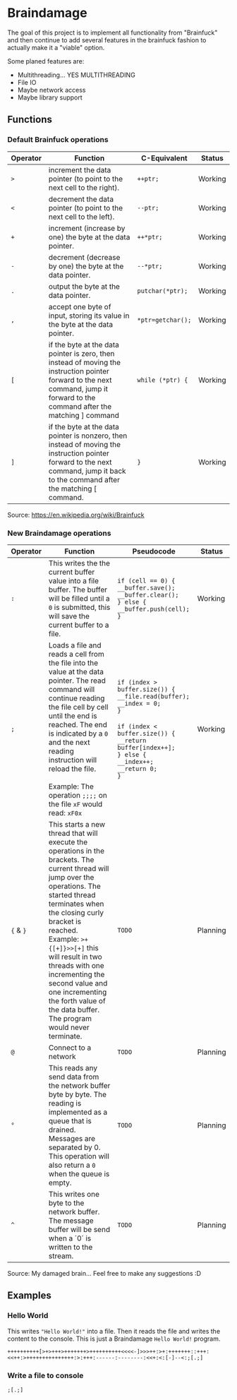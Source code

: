 # Braindamage
 The goal of this project is to implement all functionality from "Brainfuck" and then continue to add several features in the brainfuck fashion to actually make it a "viable" option.

Some planed features are:
  * Multithreading... YES MULTITHREADING
  * File IO
  * Maybe network access
  * Maybe library support

## Functions
### Default Brainfuck operations
| Operator | Function | C-Equivalent | Status |
|---|---|---|---|
| `>` | increment the data pointer (to point to the next cell to the right). | `++ptr;` | Working |
| `<` | decrement the data pointer (to point to the next cell to the left).  | `--ptr;` | Working |
| `+` | increment (increase by one) the byte at the data pointer. | `++*ptr;` | Working |
| `-` | decrement (decrease by one) the byte at the data pointer. | `--*ptr;` | Working |
| `.` | output the byte at the data pointer.  | `putchar(*ptr);` | Working |
| `,` | accept one byte of input, storing its value in the byte at the data pointer.  | `*ptr=getchar();` | Working |
| `[` | if the byte at the data pointer is zero, then instead of moving the instruction pointer forward to the next command, jump it forward to the command after the matching ] command | `while (*ptr) {` | Working |
| `]` | if the byte at the data pointer is nonzero, then instead of moving the instruction pointer forward to the next command, jump it back to the command after the matching [ command. | `}` | Working |

Source: https://en.wikipedia.org/wiki/Brainfuck

### New Braindamage operations
| Operator | Function | Pseudocode | Status |
|---|---|---|---|
| `:` | This writes the the current buffer value into a file buffer. The buffer will be filled until a `0` is submitted, this will save the current buffer to a file. | `if (cell == 0) {`<br>`__buffer.save();`<br>`__buffer.clear();`<br>`} else {`<br>`__buffer.push(cell);`<br>`}` | Working |
| `;` | Loads a file and reads a cell from the file into the value at the data pointer. The read command will continue reading the file cell by cell until the end is reached. The end is indicated by a `0` and the next reading instruction will reload the file. <br><br> Example: The operation `;;;;` on the file `xF` would read: `xF0x` | `if (index > buffer.size()) {`<br>`__file.read(buffer);`<br>`__index = 0;`<br>`}`<br><br>`if (index < buffer.size()) {`<br>`__return buffer[index++];`<br>`} else {`<br>`__index++;`<br>`__return 0;`<br>`}`| Working |
|`{` & `}`| This starts a new thread that will execute the operations in the brackets. The current thread will jump over the operations. The started thread terminates when the closing curly bracket is reached.<br> Example: `>+{[+]}>>[+]` this will result in two threads with one incrementing the second value and one incrementing the forth value of the data buffer. The program would never terminate. | `TODO` | Planning |
|`@`| Connect to a network | `TODO` | Planning |
|`°`| This reads any send data from the network buffer byte by byte. The reading is implemented as a queue that is drained. Messages are separated by 0. This operation will also return a `0` when the queue is empty. | `TODO` | Planning |
|`^`| This writes one byte to the network buffer. The message buffer will be send when a ´0´ is written to the stream. | `TODO` | Planning |

Source: My damaged brain... Feel free to make any suggestions :D

## Examples
### Hello World
This writes `"Hello World!"` into a file. Then it reads the file and writes the content to the console. This is just a Braindamage `Hello World!` program.
```
++++++++++[>+>+++>+++++++>++++++++++<<<<-]>>>++:>+:+++++++::+++:<<++:>+++++++++++++++:>:+++:------:--------:<<+:<:[-]--<:;[.;]
```

### Write a file to console
```
;[.;]
```